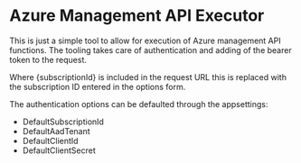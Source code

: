 Azure Management API Executor
=============================

This is just a simple tool to allow for execution of Azure management API functions. The tooling takes care of authentication and adding of the bearer token to the request.

Where {subscriptionId} is included in the request URL this is replaced with the subscription ID entered in the options form.

The authentication options can be defaulted through the appsettings:

- DefaultSubscriptionId
- DefaultAadTenant
- DefaultClientId
- DefaultClientSecret
